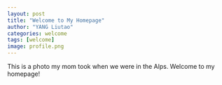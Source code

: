 ```yaml
---
layout: post
title: "Welcome to My Homepage"
author: "YANG Liutao"
categories: welcome
tags: [welcome]
image: profile.png
---
```


This is a photo my mom took when we were in the Alps. Welcome to my homepage!
